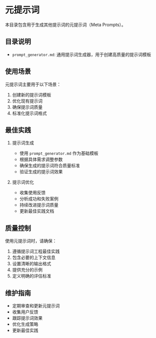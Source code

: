 # 元提示词

本目录包含用于生成其他提示词的元提示词（Meta Prompts）。

## 目录说明

- `prompt_generator.md`: 通用提示词生成器，用于创建高质量的提示词模板

## 使用场景

元提示词主要用于以下场景：

1. 创建新的提示词模板
2. 优化现有提示词
3. 确保提示词质量
4. 标准化提示词格式

## 最佳实践

1. 提示词生成
   - 使用 `prompt_generator.md` 作为基础模板
   - 根据具体需求调整参数
   - 确保生成的提示词符合质量标准
   - 验证生成的提示词效果

2. 提示词优化
   - 收集使用反馈
   - 分析成功和失败案例
   - 持续改进提示词质量
   - 更新最佳实践文档

## 质量控制

使用元提示词时，请确保：

1. 遵循提示词工程最佳实践
2. 包含必要的上下文信息
3. 设置清晰的输出格式
4. 提供充分的示例
5. 定义明确的评估标准

## 维护指南

- 定期审查和更新元提示词
- 收集用户反馈
- 跟踪提示词效果
- 优化生成策略
- 更新最佳实践 